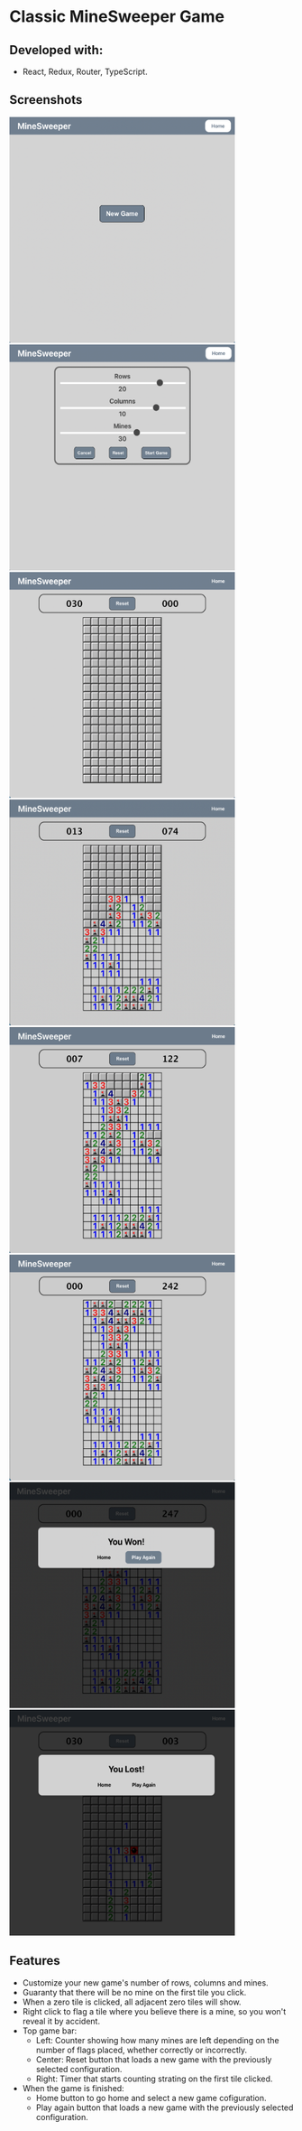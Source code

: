 # Classic MineSweeper Game

## Developed with:
- React, Redux, Router, TypeScript.

## Screenshots
<img src='/screenshots/1-home-screen.png' height='400' width='400' /> <img src='/screenshots/2-game-config.png' height='400' width='400' />
<img src='/screenshots/3-game-in-progress-1.png' height='400' width='400' /> <img src='/screenshots/4-game-in-progress-2.png' height='400' width='400' />
<img src='/screenshots/5-game-in-progress-3.png' height='400' width='400' /> <img src='/screenshots/6-game-in-progress-4.png' height='400' width='400' />
<img src='/screenshots/7-game-won.png' height='400' width='400' /> <img src='/screenshots/8-game-lost.png' height='400' width='400' />

## Features
- Customize your new game's number of rows, columns and mines.
- Guaranty that there will be no mine on the first tile you click.
- When a zero tile is clicked, all adjacent zero tiles will show.
- Right click to flag a tile where you believe there is a mine, so you won't reveal it by accident.
- Top game bar:
  - Left: Counter showing how many mines are left depending on the number of flags placed, whether correctly or incorrectly.
  - Center: Reset button that loads a new game with the previously selected configuration.
  - Right: Timer that starts counting strating on the first tile clicked.
- When the game is finished:
    - Home button to go home and select a new game cofiguration.
    - Play again button that loads a new game with the previously selected configuration.
